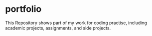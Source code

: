# portfolio

This Repository shows part of my work for coding practise, including academic projects, assignments, and side projects.
